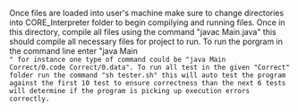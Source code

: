 Once files are loaded into user's machine make sure to change directories into CORE_Interpreter folder to begin compilying and 
running files. Once in this directory, compile all files using the command "javac Main.java" this should compile all necessary 
files for project to run. To run the porgram in the command line enter "java Main <code file> <data file>" for instance one type
of command could be "java Main Correct/0.code Correct/0.data". To run all test in the given "Correct" folder run the command 
"sh tester.sh" this will auto test the program against the first 10 test to ensure correctness than the next 6 tests will 
determine if the program is picking up execution errors correctly.
